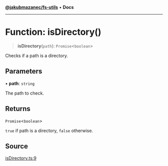 [**@jakubmazanec/fs-utils**](../README.md) • **Docs**

---

# Function: isDirectory()

> **isDirectory**(`path`): `Promise`\<`boolean`\>

Checks if a path is a directory.

## Parameters

• **path**: `string`

The path to check.

## Returns

`Promise`\<`boolean`\>

`true` if path is a directory, `false` otherwise.

## Source

[isDirectory.ts:9](https://github.com/jakubmazanec/js-tools/blob/45932621a19c677851f8bf60e4a28d217617972b/packages/fs-utils/source/isDirectory.ts#L9)
